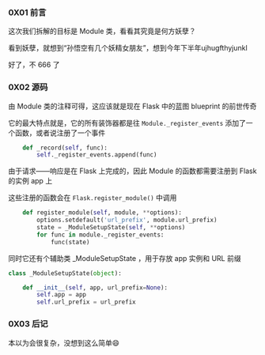 ### 0X01 前言

这次我们拆解的目标是 Module 类，看看其究竟是何方妖孽？

看到妖孽，就想到“孙悟空有几个妖精女朋友”，想到今年下半年ujhugfthyjunkl

好了，不 666 了

### 0X02 源码

由 Module 类的注释可得，这应该就是现在 Flask 中的蓝图 blueprint 的前世传奇

它的最大特点就是，它的所有装饰器都是往 `Module._register_events` 添加了一个函数，或者说注册了一个事件

```python
    def _record(self, func):
        self._register_events.append(func)
```

由于请求——响应是在 Flask 上完成的，因此 Module 的函数都需要注册到 Flask 的实例 app 上

这些注册的函数会在 `Flask.register_module()` 中调用

```python
    def register_module(self, module, **options):
        options.setdefault('url_prefix', module.url_prefix)
        state = _ModuleSetupState(self, **options)
        for func in module._register_events:
            func(state)
```

同时它还有个辅助类 _ModuleSetupState ，用于存放 app 实例和 URL 前缀

```python
class _ModuleSetupState(object):

    def __init__(self, app, url_prefix=None):
        self.app = app
        self.url_prefix = url_prefix
```



### 0X03 后记

本以为会很复杂，没想到这么简单😄

